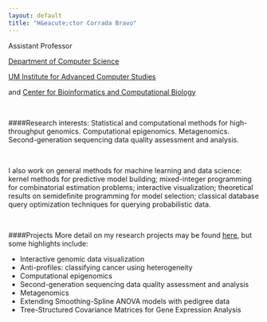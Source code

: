 ```yaml
---
layout: default
title: "H&eacute;ctor Corrada Bravo"
---
```


Assistant Professor

[Department of Computer Science]

[UM Institute for Advanced Computer Studies]

and [Center for Bioinformatics and Computational Biology]


[Department of Computer Science]: http://www.cs.umd.edu "UMD Computer Science"
[UM Institute for Advanced Computer Studies]: http://wwww.umiacs.umd.edu "UMIACS"
[Center for Bioinformatics and Computational Biology]: http://www.cbcb.umd.edu "CBCB"

&nbsp;

####Research interests:
Statistical and computational methods for high-throughput genomics. Computational epigenomics.  Metagenomics. Second-generation sequencing data quality assessment and analysis.

&nbsp;

I also work on general methods for machine learning and data science: kernel methods for predictive model building; mixed-integer programming for combinatorial estimation problems; interactive visualization; theoretical results on semidefinite programming for model selection; classical database query optimization techniques for querying probabilistic data. 

&nbsp;

####Projects
More detail on my research projects may be found <a href="projects.html">here</a>, but some highlights include:

- Interactive genomic data visualization
- Anti-profiles: classifying cancer using heterogeneity
- Computational epigenomics
- Second-generation sequencing data quality assessment and analysis
- Metagenomics
- Extending Smoothing-Spline ANOVA models with pedigree data
- Tree-Structured Covariance Matrices for Gene Expression Analysis


